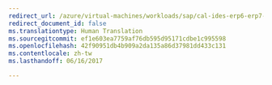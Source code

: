```yaml
---
redirect_url: /azure/virtual-machines/workloads/sap/cal-ides-erp6-erp7-sp3-sql
redirect_document_id: false
ms.translationtype: Human Translation
ms.sourcegitcommit: ef1e603ea7759af76db595d95171cdbe1c995598
ms.openlocfilehash: 42f90951db4b909a2da135a86d37981dd433c131
ms.contentlocale: zh-tw
ms.lasthandoff: 06/16/2017

---
```

